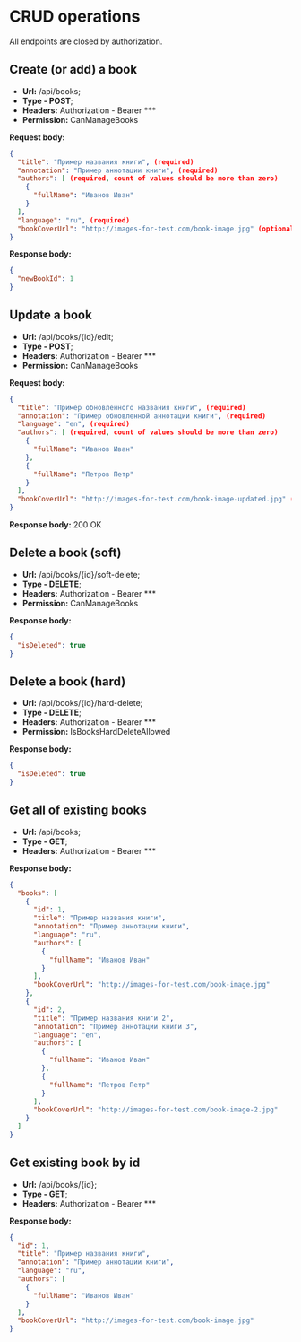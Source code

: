 # CRUD operations
All endpoints are closed by authorization.
## Create (or add) a book
- **Url:** /api/books; 
- **Type - POST**; 
- **Headers:** Authorization - Bearer ***
- **Permission:** CanManageBooks

**Request body:**
```json
{
  "title": "Пример названия книги", (required)
  "annotation": "Пример аннотации книги", (required)
  "authors": [ (required, count of values should be more than zero)
    {
      "fullName": "Иванов Иван"
    }
  ],
  "language": "ru", (required)
  "bookCoverUrl": "http://images-for-test.com/book-image.jpg" (optional, default: null)
}
```
**Response body:**
```json
{
  "newBookId": 1
}
```
## Update a book
- **Url:** /api/books/{id}/edit; 
- **Type - POST**; 
- **Headers:** Authorization - Bearer ***
- **Permission:** CanManageBooks

**Request body:**
```json
{
  "title": "Пример обновленного названия книги", (required)
  "annotation": "Пример обновленной аннотации книги", (required)
  "language": "en", (required)
  "authors": [ (required, count of values should be more than zero)
    {
      "fullName": "Иванов Иван"
    },
    {
      "fullName": "Петров Петр"
    }
  ],
  "bookCoverUrl": "http://images-for-test.com/book-image-updated.jpg" (optional, default: null)
}
``` 
**Response body:** 200 OK

## Delete a book (soft)
- **Url:** /api/books/{id}/soft-delete; 
- **Type - DELETE**; 
- **Headers:** Authorization - Bearer ***
- **Permission:** CanManageBooks

**Response body:** 
```json
{
  "isDeleted": true
}
```

## Delete a book (hard)
- **Url:** /api/books/{id}/hard-delete; 
- **Type - DELETE**; 
- **Headers:** Authorization - Bearer ***
- **Permission:** IsBooksHardDeleteAllowed

**Response body:** 
```json
{
  "isDeleted": true
}
```

## Get all of existing books
- **Url:** /api/books; 
- **Type - GET**; 
- **Headers:** Authorization - Bearer ***

**Response body:** 
```json
{
  "books": [
    {
      "id": 1,
      "title": "Пример названия книги",
      "annotation": "Пример аннотации книги",
      "language": "ru",
      "authors": [
        {
          "fullName": "Иванов Иван"
        }
      ],
      "bookCoverUrl": "http://images-for-test.com/book-image.jpg"
    },
    {
      "id": 2,
      "title": "Пример названия книги 2",
      "annotation": "Пример аннотации книги 3",
      "language": "en",
      "authors": [
        {
          "fullName": "Иванов Иван"
        },
        {
          "fullName": "Петров Петр"
        }
      ],
      "bookCoverUrl": "http://images-for-test.com/book-image-2.jpg"
    }
  ]
}
```

## Get existing book by id
- **Url:** /api/books/{id}; 
- **Type - GET**; 
- **Headers:** Authorization - Bearer ***

**Response body:** 
```json
{
  "id": 1,
  "title": "Пример названия книги",
  "annotation": "Пример аннотации книги",
  "language": "ru",
  "authors": [
    {
      "fullName": "Иванов Иван"
    }
  ],
  "bookCoverUrl": "http://images-for-test.com/book-image.jpg"
}
```
